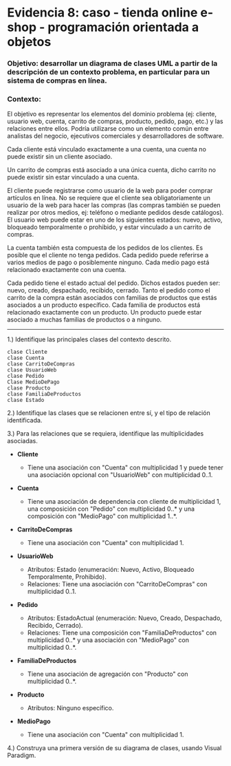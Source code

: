 # Evidencia 8: caso - tienda online e-shop - programación orientada a objetos

### Objetivo: desarrollar un diagrama de clases UML a partir de la descripción de un contexto problema, en particular para un sistema de compras en línea.

### Contexto:

El objetivo es representar los elementos del dominio problema (ej: cliente, usuario web, cuenta, carrito de compras, producto, pedido, pago, etc.) y las relaciones entre ellos. Podría utilizarse como un elemento común entre analistas del negocio, ejecutivos comerciales y desarrolladores de software.

Cada cliente está vinculado exactamente a una cuenta, una cuenta no puede existir sin un cliente asociado.

Un carrito de compras está asociado a una única cuenta, dicho carrito no puede existir sin estar vinculado a una cuenta.

El cliente puede registrarse como usuario de la web para poder comprar artículos en línea. No se requiere que el cliente sea obligatoriamente un usuario de la web para hacer las compras (las compras también se pueden realizar por otros medios, ej: teléfono o mediante pedidos desde catálogos). El usuario web puede estar en uno de los siguientes estados: nuevo, activo, bloqueado temporalmente o prohibido, y estar vinculado a un carrito de compras.

La cuenta también esta compuesta de los pedidos de los clientes. Es posible que el cliente no tenga pedidos. Cada pedido puede referirse a varios medios de pago o posiblemente ninguno. Cada medio pago está relacionado exactamente con una cuenta.

Cada pedido tiene el estado actual del pedido. Dichos estados pueden ser: nuevo, creado, despachado, recibido, cerrado. Tanto el pedido como el carrito de la compra están asociados con familias de productos que estás asociados a un producto específico. Cada familia de productos está relacionado exactamente con un producto. Un producto puede estar asociado a muchas familias de productos o a ninguno.

 ---

1.) Identifique las principales clases del contexto descrito.

```
clase Cliente
clase Cuenta
clase CarritoDeCompras
clase UsuarioWeb
clase Pedido
Clase MedioDePago
clase Producto
clase FamiliaDeProductos
clase Estado
```

2.) Identifique las clases que se relacionen entre sí, y el tipo de relación identificada.

3.) Para las relaciones que se requiera, identifique las multiplicidades asociadas.

- **Cliente**
  -  Tiene una asociación con "Cuenta" con multiplicidad 1 y puede tener una asociación opcional con "UsuarioWeb" con multiplicidad 0..1.

- **Cuenta**
  - Tiene una asociación de dependencia con cliente de multiplicidad 1, una composición con "Pedido" con multiplicidad 0..* y una composición con "MedioPago" con multiplicidad 1..*.

- **CarritoDeCompras**
  - Tiene una asociación con "Cuenta" con multiplicidad 1.

- **UsuarioWeb**
  - Atributos: Estado (enumeración: Nuevo, Activo, Bloqueado Temporalmente, Prohibido).
  - Relaciones: Tiene una asociación con "CarritoDeCompras" con multiplicidad 0..1.

- **Pedido**
  - Atributos: EstadoActual (enumeración: Nuevo, Creado, Despachado, Recibido, Cerrado).
  - Relaciones: Tiene una composición con "FamiliaDeProductos" con multiplicidad 0..* y una asociación con "MedioPago" con multiplicidad 0..*.

- **FamiliaDeProductos**
  - Tiene una asociación de agregación con "Producto" con multiplicidad 0..*.

- **Producto**
  - Atributos: Ninguno específico.

- **MedioPago**
  - Tiene una asociación con "Cuenta" con multiplicidad 1.

4.) Construya una primera versión de su diagrama de clases, usando Visual Paradigm.
